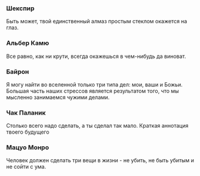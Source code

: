 ### Шекспир
Быть может, твой единственный алмаз простым стеклом окажется на глаз.
### Альбер Камю
Все равно, как ни крути, всегда окажешься в чем-нибудь да виноват.
### Байрон
Я могу найти во вселенной только три типа дел: мои, ваши и Божьи. Большая часть наших стрессов является результатом того, что мы мысленно занимаемся чужими делами.
### Чак Паланик
Столько всего надо сделать, а ты сделал так мало. Краткая аннотация твоего будущего
### Мацуо Монро
Человек должен сделать три вещи в жизни - не убить, не быть убитым и не сойти с ума.

